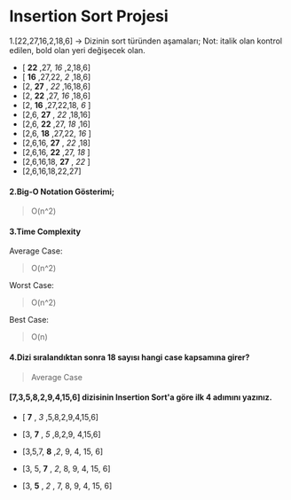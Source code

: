# Insertion Sort Projesi

1.[22,27,16,2,18,6] -> Dizinin sort türünden aşamaları;
Not: italik olan kontrol edilen, bold olan yeri değişecek olan.
- [ **22** ,27, *16* ,2,18,6]
- [ **16** ,27,22, *2* ,18,6]
- [2, **27** , *22* ,16,18,6]
- [2, **22** ,27, *16* ,18,6]
- [2, **16** ,27,22,18, *6* ]
- [2,6, **27** , *22* ,18,16]
- [2,6, **22** ,27, *18* ,16]
- [2,6, **18** ,27,22, *16* ]
- [2,6,16, **27** , *22* ,18]
- [2,6,16, **22** ,27, *18* ]
- [2,6,16,18, **27** , *22* ]
- [2,6,16,18,22,27]

#### 2.Big-O Notation Gösterimi;

>O(n^2)

#### 3.Time Complexity
Average Case:
>O(n^2)

Worst Case:
>O(n^2)

Best Case:
>O(n)

#### 4.Dizi sıralandıktan sonra 18 sayısı hangi case kapsamına girer?

>Average Case

#### [7,3,5,8,2,9,4,15,6] dizisinin Insertion Sort'a göre ilk 4 adımını yazınız.

* [ **7** , *3* ,5,8,2,9,4,15,6] 
* [3, **7** , *5* ,8,2,9, 4,15,6]

* [3,5,7, **8** ,*2*, 9, 4, 15, 6]
* [3, 5, **7** , *2*, 8, 9, 4, 15, 6]

* [3, **5** , *2* , 7, 8, 9, 4, 15, 6] 

